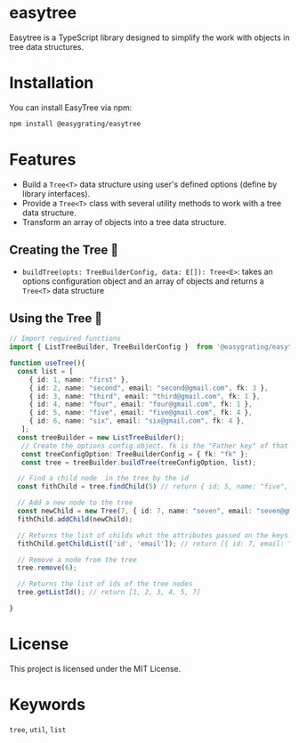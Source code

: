 # easytree

Easytree is a TypeScript library designed to simplify the work with objects in tree data structures.

# Installation

You can install EasyTree via npm:

```bash
npm install @easygrating/easytree
```

# Features

- Build a `Tree<T>` data structure using user's defined options (define by library interfaces).
- Provide a `Tree<T>` class with several utility methods to work with a tree data structure.
- Transform an array of objects into a tree data structure.

## Creating the Tree 🌳

- `buildTree(opts: TreeBuilderConfig, data: E[]): Tree<E>`: takes an options configuration object and an array of objects and returns a `Tree<T>` data structure

## Using the Tree 🌳

```typescript
// Import required functions
import { ListTreeBuilder, TreeBuilderConfig }  from '@easygrating/easytree';

function useTree(){
  const list = [
     { id: 1, name: "first" },
     { id: 2, name: "second", email: "second@gmail.com", fk: 3 },
     { id: 3, name: "third", email: "third@gmail.com", fk: 1 },
     { id: 4, name: "four", email: "four@gmail.com", fk: 1 },
     { id: 5, name: "five", email: "five@gmail.com", fk: 4 },
     { id: 6, name: "six", email: "six@gmail.com", fk: 4 },
   ];
  const treeBuilder = new ListTreeBuilder();
   // Create the options config object. fk is the "Father key" of that object.
   const treeConfigOption: TreeBuilderConfig = { fk: "fk" };
   const tree = treeBuilder.buildTree(treeConfigOption, list);

  // Find a child node  in the tree by the id
  const fithChild = tree.findChild(5) // return { id: 5, name: "five", fk: 4 }

  // Add a new node to the tree
  const newChild = new Tree(7, { id: 7, name: "seven", email: "seven@gmail.com" }, []);
  fithChild.addChild(newChild);

  // Returns the list of childs whit the attributes passed on the keys params
  fithChild.getChildList(['id', 'email']); // return [{ id: 7, email: "seven@gmail.com" }]

  // Remove a node from the tree
  tree.remove(6);

  // Returns the list of ids of the tree nodes
  tree.getListId(); // return [1, 2, 3, 4, 5, 7]

}
```

# License
This project is licensed under the MIT License.

# Keywords
`tree`, `util`, `list`